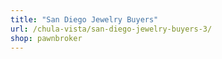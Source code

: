 ```yaml
---
title: "San Diego Jewelry Buyers"
url: /chula-vista/san-diego-jewelry-buyers-3/
shop: pawnbroker
---
```

